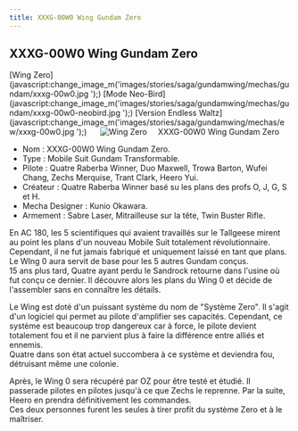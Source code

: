 ```yaml
---
title: XXXG-00W0 Wing Gundam Zero
---
```


XXXG-00W0 Wing Gundam Zero
--------------------------

[Wing Zero](javascript:change_image_m('images/stories/saga/gundamwing/mechas/gundam/xxxg-00w0.jpg
');) [Mode Neo-Bird](javascript:change_image_m('images/stories/saga/gundamwing/mechas/gundam/xxxg-00w0-neobird.jpg
');) [Version Endless Waltz](javascript:change_image_m('images/stories/saga/gundamwing/mechas/ew/xxxg-00w0.jpg
');)      ![
Wing Zero](/images/stories/saga/gundamwing/mechas/gundam/xxxg-00w0.jpg
)    
XXXG-00W0 Wing Gundam Zero  
  
- Nom : XXXG-00W0 Wing Gundam Zero.   
- Type : Mobile Suit Gundam Transformable.   
- Pilote : Quatre Raberba Winner, Duo Maxwell, Trowa Barton, Wufei Chang, Zechs Merquise, Trant Clark, Heero Yui.   
- Créateur : Quatre Raberba Winner basé su les plans des profs O, J, G, S et H.   
- Mecha Designer : Kunio Okawara.   
- Armement : Sabre Laser, Mitrailleuse sur la tête, Twin Buster Rifle.   
  
En AC 180, les 5 scientifiques qui avaient travaillés sur le Tallgeese mirent au point les plans d'un nouveau Mobile Suit totalement révolutionnaire. Cependant, il ne fut jamais fabriqué et uniquement laissé en tant que plans.   
Le WIng 0 aura servit de base pour les 5 autres Gundam conçus.   
15 ans plus tard, Quatre ayant perdu le Sandrock retourne dans l'usine où fut conçu ce dernier. Il découvre alors les plans du Wing 0 et décide de l'assembler sans en connaître les détails.   
  
Le Wing est doté d'un puissant système du nom de "Système Zero". Il s'agit d'un logiciel qui permet au pilote d'amplifier ses capacités. Cependant, ce système est beaucoup trop dangereux car à force, le pilote devient totalement fou et il ne parvient plus à faire la différence entre alliés et ennemis.   
Quatre dans son état actuel succombera à ce système et deviendra fou, détruisant même une colonie.   
  
Après, le Wing 0 sera récupéré par OZ pour être testé et étudié. Il passerade pilotes en pilotes jusqu'à ce que Zechs le reprenne. Par la suite, Heero en prendra définitivement les commandes.   
Ces deux personnes furent les seules à tirer profit du système Zero et à le maîtriser.

